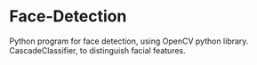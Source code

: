 # Face-Detection
Python program for face detection, using OpenCV python library.
CascadeClassifier, to distinguish facial features.
